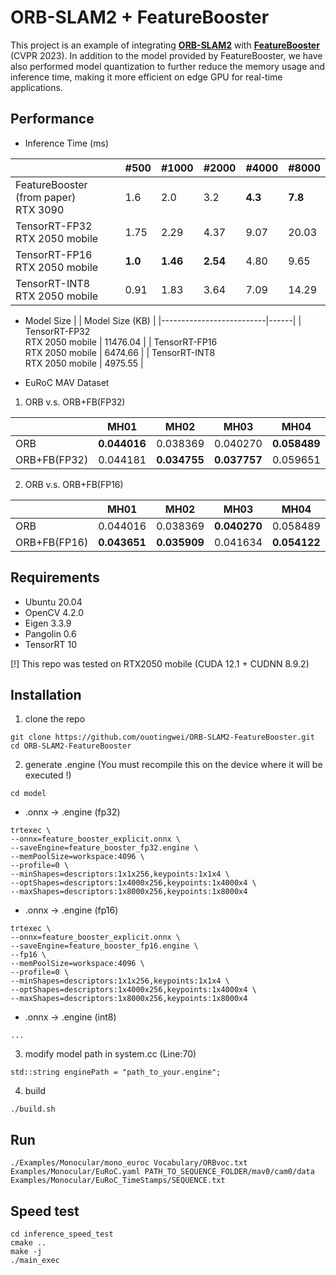 # ORB-SLAM2 + FeatureBooster

This project is an example of integrating **[ORB-SLAM2](https://github.com/raulmur/ORB_SLAM2.git)** with **[FeatureBooster](https://github.com/SJTU-ViSYS/FeatureBooster)** (CVPR 2023). In addition to the model provided by FeatureBooster, we have also performed model quantization to further reduce the memory usage and inference time, making it more efficient on edge GPU for real-time applications.

## Performance

- Inference Time (ms)

|                          | #500 | #1000 | #2000 | #4000 | #8000 |
|--------------------------|------|-------|-------|-----------|-----------|
| FeatureBooster (from paper)<br>RTX 3090 | 1.6  | 2.0   | 3.2   | **4.3**   | **7.8**   |
| TensorRT-FP32<br>RTX 2050 mobile       | 1.75 | 2.29  | 4.37  | 9.07      | 20.03     |
| TensorRT-FP16<br>RTX 2050 mobile       | **1.0** | **1.46** | **2.54** | 4.80      | 9.65      |
| TensorRT-INT8<br>RTX 2050 mobile       | 0.91 | 1.83 | 3.64 | 7.09      | 14.29      |

- Model Size
|                          | Model Size (KB) | 
|--------------------------|------|
| TensorRT-FP32<br>RTX 2050 mobile       | 11476.04 |
| TensorRT-FP16<br>RTX 2050 mobile       | 6474.66  |
| TensorRT-INT8<br>RTX 2050 mobile       | 4975.55  |

- EuRoC MAV Dataset

1. ORB v.s. ORB+FB(FP32)

|        | MH01     | MH02     | MH03     | MH04     | MH05     | V101     | V102     | V103     | V201     | V202     | V203     |
|--------|----------|----------|----------|----------|----------|----------|----------|----------|----------|----------|----------|
| ORB    | **0.044016** | 0.038369 | 0.040270 | **0.058489** | **0.050257** | 0.095751 | 0.066090 | 0.232308 | **0.054922** | **0.057037** | 0.141280 |
| ORB+FB(FP32)   | 0.044181 | **0.034755** | **0.037757** | 0.059651 | 0.052331 | **0.095685** | **0.062482** | **0.064288** | 0.059244 | 0.057042 | **0.069158** |

2. ORB v.s. ORB+FB(FP16)

|        | MH01     | MH02     | MH03     | MH04     | MH05     | V101     | V102     | V103     | V201     | V202     | V203     |
|--------|----------|----------|----------|----------|----------|----------|----------|----------|----------|----------|----------|
| ORB    | 0.044016 | 0.038369 | **0.040270** | 0.058489 | 0.050257 | **0.095751** | 0.066090 | 0.232308 | **0.054922** | 0.057037 | 0.141280 |
| ORB+FB(FP16)   | **0.043651** | **0.035909** | 0.041634 | **0.054122** | **0.047836** | 0.096148 | **0.063587** | **0.067077** | 0.058811 | **0.056661** | **0.070641** |

## Requirements

- Ubuntu 20.04
- OpenCV 4.2.0
- Eigen 3.3.9
- Pangolin 0.6
- TensorRT 10

[!] This repo was tested on RTX2050 mobile (CUDA 12.1 + CUDNN 8.9.2)

## Installation
1. clone the repo
  ```
  git clone https://github.com/ouotingwei/ORB-SLAM2-FeatureBooster.git
  cd ORB-SLAM2-FeatureBooster
  ```

2. generate .engine (You must recompile this on the device where it will be executed !)

  ```
  cd model
  ```

- .onnx -> .engine (fp32)

```
trtexec \
--onnx=feature_booster_explicit.onnx \
--saveEngine=feature_booster_fp32.engine \
--memPoolSize=workspace:4096 \
--profile=0 \
--minShapes=descriptors:1x1x256,keypoints:1x1x4 \
--optShapes=descriptors:1x4000x256,keypoints:1x4000x4 \
--maxShapes=descriptors:1x8000x256,keypoints:1x8000x4
```

- .onnx -> .engine (fp16)

```
trtexec \
--onnx=feature_booster_explicit.onnx \
--saveEngine=feature_booster_fp16.engine \
--fp16 \
--memPoolSize=workspace:4096 \
--profile=0 \
--minShapes=descriptors:1x1x256,keypoints:1x1x4 \
--optShapes=descriptors:1x4000x256,keypoints:1x4000x4 \
--maxShapes=descriptors:1x8000x256,keypoints:1x8000x4
```

- .onnx -> .engine (int8)
```
...
```

3. modify model path in system.cc (Line:70)
```
std::string enginePath = "path_to_your.engine"; 
```

4. build
```
./build.sh
```

## Run
```
./Examples/Monocular/mono_euroc Vocabulary/ORBvoc.txt Examples/Monocular/EuRoC.yaml PATH_TO_SEQUENCE_FOLDER/mav0/cam0/data Examples/Monocular/EuRoC_TimeStamps/SEQUENCE.txt 
```

## Speed test
```
cd inference_speed_test
cmake ..
make -j
./main_exec
```